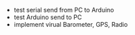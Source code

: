 - test serial send from PC to Arduino
- test Arduino send to PC
- implement virual Barometer, GPS, Radio